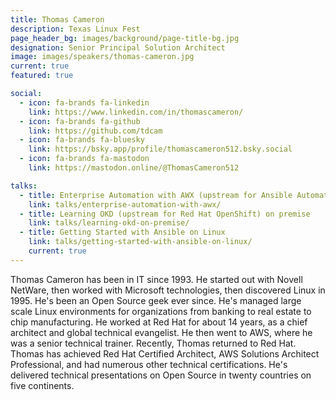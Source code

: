 ```yaml
---
title: Thomas Cameron
description: Texas Linux Fest
page_header_bg: images/background/page-title-bg.jpg
designation: Senior Principal Solution Architect
image: images/speakers/thomas-cameron.jpg
current: true
featured: true

social:
  - icon: fa-brands fa-linkedin
    link: https://www.linkedin.com/in/thomascameron/
  - icon: fa-brands fa-github
    link: https://github.com/tdcam
  - icon: fa-brands fa-bluesky
    link: https://bsky.app/profile/thomascameron512.bsky.social
  - icon: fa-brands fa-mastodon
    link: https://mastodon.online/@ThomasCameron512

talks:
  - title: Enterprise Automation with AWX (upstream for Ansible Automation Platform)
    link: talks/enterprise-automation-with-awx/
  - title: Learning OKD (upstream for Red Hat OpenShift) on premise
    link: talks/learning-okd-on-premise/
  - title: Getting Started with Ansible on Linux
    link: talks/getting-started-with-ansible-on-linux/
    current: true
---
```


Thomas Cameron has been in IT since 1993.  He started out with Novell NetWare,
then worked with Microsoft technologies, then discovered Linux in 1995.  He's
been an Open Source geek ever since.  He's managed large scale Linux
environments for organizations from banking to real estate to chip
manufacturing.  He worked at Red Hat for about 14 years, as a chief architect
and global technical evangelist.  He then went to AWS, where he was a senior
technical trainer.  Recently, Thomas returned to Red Hat.  Thomas has achieved
Red Hat Certified Architect, AWS Solutions Architect Professional, and had
numerous other technical certifications.  He's delivered technical
presentations on Open Source in twenty countries on five continents.
